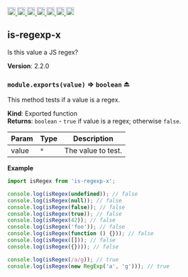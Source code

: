 <a
  href="https://travis-ci.org/Xotic750/is-regexp-x"
  title="Travis status">
<img
  src="https://travis-ci.org/Xotic750/is-regexp-x.svg?branch=master"
  alt="Travis status" height="18">
</a>
<a
  href="https://david-dm.org/Xotic750/is-regexp-x"
  title="Dependency status">
<img src="https://david-dm.org/Xotic750/is-regexp-x/status.svg"
  alt="Dependency status" height="18"/>
</a>
<a
  href="https://david-dm.org/Xotic750/is-regexp-x?type=dev"
  title="devDependency status">
<img src="https://david-dm.org/Xotic750/is-regexp-x/dev-status.svg"
  alt="devDependency status" height="18"/>
</a>
<a
  href="https://badge.fury.io/js/is-regexp-x"
  title="npm version">
<img src="https://badge.fury.io/js/is-regexp-x.svg"
  alt="npm version" height="18">
</a>
<a
  href="https://www.jsdelivr.com/package/npm/is-regexp-x"
  title="jsDelivr hits">
<img src="https://data.jsdelivr.com/v1/package/npm/is-regexp-x/badge?style=rounded"
  alt="jsDelivr hits" height="18">
</a>
<a
  href="https://bettercodehub.com/results/Xotic750/is-regexp-x"
  title="bettercodehub score">
<img src="https://bettercodehub.com/edge/badge/Xotic750/is-regexp-x?branch=master"
  alt="bettercodehub score" height="18">
</a>
<a
  href="https://coveralls.io/github/Xotic750/is-regexp-x?branch=master"
  title="Coverage Status">
<img src="https://coveralls.io/repos/github/Xotic750/is-regexp-x/badge.svg?branch=master"
  alt="Coverage Status" height="18">
</a>

<a name="module_is-regexp-x"></a>

## is-regexp-x

Is this value a JS regex?

**Version**: 2.2.0

<a name="exp_module_is-regexp-x--module.exports"></a>

### `module.exports(value)` ⇒ <code>boolean</code> ⏏

This method tests if a value is a regex.

**Kind**: Exported function  
**Returns**: <code>boolean</code> - `true` if value is a regex; otherwise `false`.

| Param | Type            | Description        |
| ----- | --------------- | ------------------ |
| value | <code>\*</code> | The value to test. |

**Example**

```js
import isRegex from 'is-regexp-x';

console.log(isRegex(undefined)); // false
console.log(isRegex(null)); // false
console.log(isRegex(false)); // false
console.log(isRegex(true)); // false
console.log(isRegex(42)); // false
console.log(isRegex('foo')); // false
console.log(isRegex(function () {})); // false
console.log(isRegex([])); // false
console.log(isRegex({}))); // false

console.log(isRegex(/a/g)); // true
console.log(isRegex(new RegExp('a', 'g'))); // true
```
